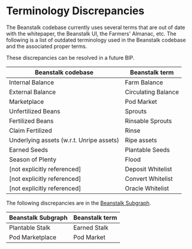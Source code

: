 # Terminology Discrepancies

The Beanstalk codebase currently uses several terms that are out of date with the whitepaper, the Beanstalk UI, the Farmers' Almanac, etc. The following is a list of outdated terminology used in the Beanstalk codebase and the associated proper terms.

These discrepancies can be resolved in a future BIP.

| Beanstalk codebase                       | Beanstalk term      |
| ---------------------------------------- | ------------------- |
| Internal Balance                         | Farm Balance        |
| External Balance                         | Circulating Balance |
| Marketplace                              | Pod Market          |
| Unfertilized Beans                       | Sprouts             |
| Fertilized Beans                         | Rinsable Sprouts    |
| Claim Fertilized                         | Rinse               |
| Underlying assets (w.r.t. Unripe assets) | Ripe assets         |
| Earned Seeds                             | Plantable Seeds     |
| Season of Plenty                         | Flood               |
| \[not explicitly referenced]             | Deposit Whitelist   |
| \[not explicitly referenced]             | Convert Whitelist   |
| \[not explicitly referenced]             | Oracle Whitelist    |

The following discrepancies are in the [Beanstalk Subgraph](broken-reference).

| Beanstalk Subgraph | Beanstalk term |
| ------------------ | -------------- |
| Plantable Stalk    | Earned Stalk   |
| Pod Marketplace    | Pod Market     |
